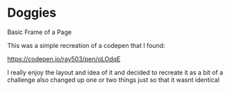 # Doggies
Basic Frame of a Page 


This was a simple recreation of a codepen that I found:

https://codepen.io/ray503/pen/oLOdqE

I really enjoy the layout and idea of it and decided to recreate it as a bit of a challenge
also changed up one or two things just so that it wasnt identical
